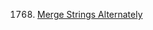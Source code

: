 1768. [Merge Strings Alternately](https://github.com/yuchenwang2011/Java-Practice/blob/master/1500-1800/1768.MergeStringsAlternately)

